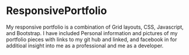 # ResponsivePortfolio

My responsive portfolio is a combination of Grid layouts, CSS, Javascript, and Bootstrap.
I have included Personal information and pictures of my portfolio pieces with links to my git hub and linked, and facebook in for additioal insight into me as a professional and me as a developer. 





